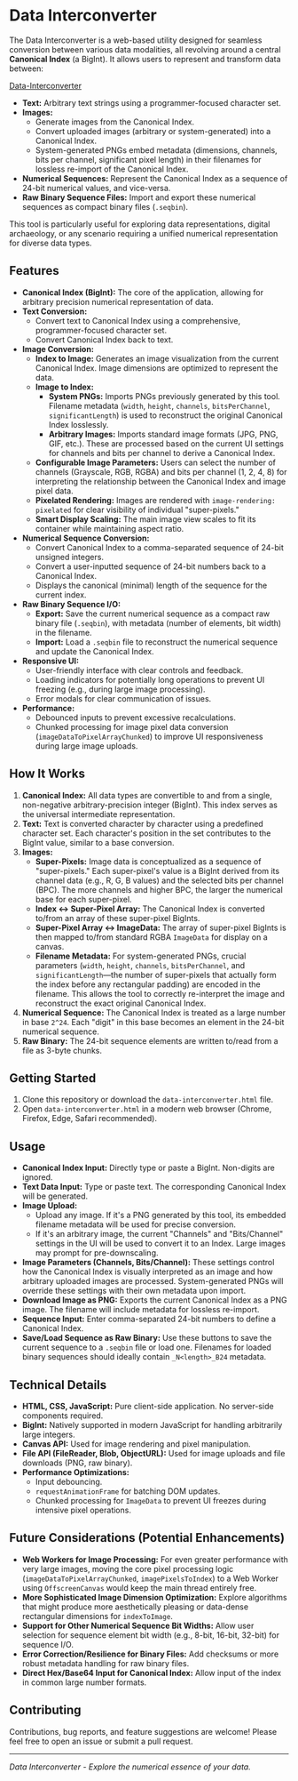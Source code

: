 # Data Interconverter

The Data Interconverter is a web-based utility designed for seamless conversion between various data modalities, all revolving around a central **Canonical Index** (a BigInt). It allows users to represent and transform data between:

[Data-Interconverter](https://data-interconverter.netlify.app/)

*   **Text:** Arbitrary text strings using a programmer-focused character set.
*   **Images:**
    *   Generate images from the Canonical Index.
    *   Convert uploaded images (arbitrary or system-generated) into a Canonical Index.
    *   System-generated PNGs embed metadata (dimensions, channels, bits per channel, significant pixel length) in their filenames for lossless re-import of the Canonical Index.
*   **Numerical Sequences:** Represent the Canonical Index as a sequence of 24-bit numerical values, and vice-versa.
*   **Raw Binary Sequence Files:** Import and export these numerical sequences as compact binary files (`.seqbin`).

This tool is particularly useful for exploring data representations, digital archaeology, or any scenario requiring a unified numerical representation for diverse data types.

## Features

*   **Canonical Index (BigInt):** The core of the application, allowing for arbitrary precision numerical representation of data.
*   **Text Conversion:**
    *   Convert text to Canonical Index using a comprehensive, programmer-focused character set.
    *   Convert Canonical Index back to text.
*   **Image Conversion:**
    *   **Index to Image:** Generates an image visualization from the current Canonical Index. Image dimensions are optimized to represent the data.
    *   **Image to Index:**
        *   **System PNGs:** Imports PNGs previously generated by this tool. Filename metadata (`width`, `height`, `channels`, `bitsPerChannel`, `significantLength`) is used to reconstruct the original Canonical Index losslessly.
        *   **Arbitrary Images:** Imports standard image formats (JPG, PNG, GIF, etc.). These are processed based on the current UI settings for channels and bits per channel to derive a Canonical Index.
    *   **Configurable Image Parameters:** Users can select the number of channels (Grayscale, RGB, RGBA) and bits per channel (1, 2, 4, 8) for interpreting the relationship between the Canonical Index and image pixel data.
    *   **Pixelated Rendering:** Images are rendered with `image-rendering: pixelated` for clear visibility of individual "super-pixels."
    *   **Smart Display Scaling:** The main image view scales to fit its container while maintaining aspect ratio.
*   **Numerical Sequence Conversion:**
    *   Convert Canonical Index to a comma-separated sequence of 24-bit unsigned integers.
    *   Convert a user-inputted sequence of 24-bit numbers back to a Canonical Index.
    *   Displays the canonical (minimal) length of the sequence for the current index.
*   **Raw Binary Sequence I/O:**
    *   **Export:** Save the current numerical sequence as a compact raw binary file (`.seqbin`), with metadata (number of elements, bit width) in the filename.
    *   **Import:** Load a `.seqbin` file to reconstruct the numerical sequence and update the Canonical Index.
*   **Responsive UI:**
    *   User-friendly interface with clear controls and feedback.
    *   Loading indicators for potentially long operations to prevent UI freezing (e.g., during large image processing).
    *   Error modals for clear communication of issues.
*   **Performance:**
    *   Debounced inputs to prevent excessive recalculations.
    *   Chunked processing for image pixel data conversion (`imageDataToPixelArrayChunked`) to improve UI responsiveness during large image uploads.

## How It Works

1.  **Canonical Index:** All data types are convertible to and from a single, non-negative arbitrary-precision integer (BigInt). This index serves as the universal intermediate representation.
2.  **Text:** Text is converted character by character using a predefined character set. Each character's position in the set contributes to the BigInt value, similar to a base conversion.
3.  **Images:**
    *   **Super-Pixels:** Image data is conceptualized as a sequence of "super-pixels." Each super-pixel's value is a BigInt derived from its channel data (e.g., R, G, B values) and the selected bits per channel (BPC). The more channels and higher BPC, the larger the numerical base for each super-pixel.
    *   **Index ↔ Super-Pixel Array:** The Canonical Index is converted to/from an array of these super-pixel BigInts.
    *   **Super-Pixel Array ↔ ImageData:** The array of super-pixel BigInts is then mapped to/from standard RGBA `ImageData` for display on a canvas.
    *   **Filename Metadata:** For system-generated PNGs, crucial parameters (`width`, `height`, `channels`, `bitsPerChannel`, and `significantLength`—the number of super-pixels that actually form the index before any rectangular padding) are encoded in the filename. This allows the tool to correctly re-interpret the image and reconstruct the exact original Canonical Index.
4.  **Numerical Sequence:** The Canonical Index is treated as a large number in base `2^24`. Each "digit" in this base becomes an element in the 24-bit numerical sequence.
5.  **Raw Binary:** The 24-bit sequence elements are written to/read from a file as 3-byte chunks.

## Getting Started

1.  Clone this repository or download the `data-interconverter.html` file.
2.  Open `data-interconverter.html` in a modern web browser (Chrome, Firefox, Edge, Safari recommended).

## Usage

*   **Canonical Index Input:** Directly type or paste a BigInt. Non-digits are ignored.
*   **Text Data Input:** Type or paste text. The corresponding Canonical Index will be generated.
*   **Image Upload:**
    *   Upload any image. If it's a PNG generated by this tool, its embedded filename metadata will be used for precise conversion.
    *   If it's an arbitrary image, the current "Channels" and "Bits/Channel" settings in the UI will be used to convert it to an Index. Large images may prompt for pre-downscaling.
*   **Image Parameters (Channels, Bits/Channel):** These settings control how the Canonical Index is visually interpreted as an image and how arbitrary uploaded images are processed. System-generated PNGs will override these settings with their own metadata upon import.
*   **Download Image as PNG:** Exports the current Canonical Index as a PNG image. The filename will include metadata for lossless re-import.
*   **Sequence Input:** Enter comma-separated 24-bit numbers to define a Canonical Index.
*   **Save/Load Sequence as Raw Binary:** Use these buttons to save the current sequence to a `.seqbin` file or load one. Filenames for loaded binary sequences should ideally contain `_N<length>_B24` metadata.

## Technical Details

*   **HTML, CSS, JavaScript:** Pure client-side application. No server-side components required.
*   **BigInt:** Natively supported in modern JavaScript for handling arbitrarily large integers.
*   **Canvas API:** Used for image rendering and pixel manipulation.
*   **File API (FileReader, Blob, ObjectURL):** Used for image uploads and file downloads (PNG, raw binary).
*   **Performance Optimizations:**
    *   Input debouncing.
    *   `requestAnimationFrame` for batching DOM updates.
    *   Chunked processing for `ImageData` to prevent UI freezes during intensive pixel operations.

## Future Considerations (Potential Enhancements)

*   **Web Workers for Image Processing:** For even greater performance with very large images, moving the core pixel processing logic (`imageDataToPixelArrayChunked`, `imagePixelsToIndex`) to a Web Worker using `OffscreenCanvas` would keep the main thread entirely free.
*   **More Sophisticated Image Dimension Optimization:** Explore algorithms that might produce more aesthetically pleasing or data-dense rectangular dimensions for `indexToImage`.
*   **Support for Other Numerical Sequence Bit Widths:** Allow user selection for sequence element bit width (e.g., 8-bit, 16-bit, 32-bit) for sequence I/O.
*   **Error Correction/Resilience for Binary Files:** Add checksums or more robust metadata handling for raw binary files.
*   **Direct Hex/Base64 Input for Canonical Index:** Allow input of the index in common large number formats.

## Contributing

Contributions, bug reports, and feature suggestions are welcome! Please feel free to open an issue or submit a pull request.

---

_Data Interconverter - Explore the numerical essence of your data._
